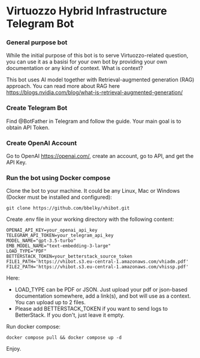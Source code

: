 # Virtuozzo Hybrid Infrastructure Telegram Bot
### General purpose bot
While the initial purpose of this bot is to serve Virtuozzo-related question, you can use it as a basisi for your own bot by providing your own documentation or any kind of context. What is context?

This bot uses AI model together with Retrieval-augmented generation (RAG) approach. You can read more about RAG here https://blogs.nvidia.com/blog/what-is-retrieval-augmented-generation/

### Create Telegram Bot
Find @BotFather in Telegram and follow the guide. Your main goal is to obtain API Token.

### Create OpenAI Account
Go to OpenAI https://openai.com/, create an account, go to API, and get the API Key.

### Run the bot using Docker compose
Clone the bot to your machine. It could be any Linux, Mac or Windows (Docker must be installed and configured):

    git clone https://github.com/bbelky/vhibot.git 

Create .env file in your working directory with the following content:

    OPENAI_API_KEY=your_openai_api_key
    TELEGRAM_API_TOKEN=your_telegram_api_key
    MODEL_NAME="gpt-3.5-turbo"
    EMB_MODEL_NAME="text-embedding-3-large"
    LOAD_TYPE="PDF"
    BETTERSTACK_TOKEN=your_betterstack_source_token
    FILE1_PATH='https://vhibot.s3.eu-central-1.amazonaws.com/vhiadm.pdf'
    FILE2_PATH='https://vhibot.s3.eu-central-1.amazonaws.com/vhissp.pdf'

Here:
- LOAD_TYPE can be PDF or JSON. Just upload your pdf or json-based documentation somewhere, add a link(s), and bot will use as a context. You can upload up to 2 files.
- Please add BETTERSTACK_TOKEN if you want to send logs to BetterStack. If you don't, just leave it empty.

Run docker compose:

    docker compose pull && docker compose up -d

Enjoy.
